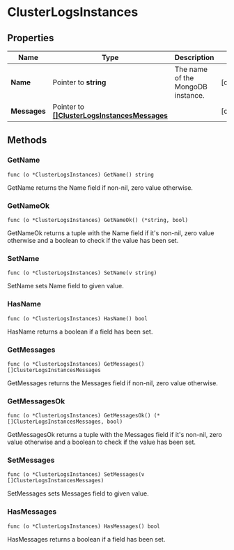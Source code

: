 # ClusterLogsInstances



## Properties

|Name | Type | Description | Notes|
|------------ | ------------- | ------------- | -------------|
|**Name** | Pointer to **string** | The name of the MongoDB instance. | [optional] |
|**Messages** | Pointer to [**[]ClusterLogsInstancesMessages**](ClusterLogsInstancesMessages.md) |  | [optional] |

## Methods


### GetName

`func (o *ClusterLogsInstances) GetName() string`

GetName returns the Name field if non-nil, zero value otherwise.

### GetNameOk

`func (o *ClusterLogsInstances) GetNameOk() (*string, bool)`

GetNameOk returns a tuple with the Name field if it's non-nil, zero value otherwise
and a boolean to check if the value has been set.

### SetName

`func (o *ClusterLogsInstances) SetName(v string)`

SetName sets Name field to given value.

### HasName

`func (o *ClusterLogsInstances) HasName() bool`

HasName returns a boolean if a field has been set.

### GetMessages

`func (o *ClusterLogsInstances) GetMessages() []ClusterLogsInstancesMessages`

GetMessages returns the Messages field if non-nil, zero value otherwise.

### GetMessagesOk

`func (o *ClusterLogsInstances) GetMessagesOk() (*[]ClusterLogsInstancesMessages, bool)`

GetMessagesOk returns a tuple with the Messages field if it's non-nil, zero value otherwise
and a boolean to check if the value has been set.

### SetMessages

`func (o *ClusterLogsInstances) SetMessages(v []ClusterLogsInstancesMessages)`

SetMessages sets Messages field to given value.

### HasMessages

`func (o *ClusterLogsInstances) HasMessages() bool`

HasMessages returns a boolean if a field has been set.



